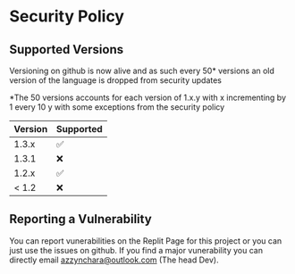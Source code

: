 # Security Policy

## Supported Versions

Versioning on github is now alive and as such every 50* versions an old version of the language is dropped from security updates

*The 50 versions accounts for each version of 1.x.y with x incrementing by 1 every 10 y with some exceptions from the security policy

| Version | Supported          |
| ------- | ------------------ |
| 1.3.x   | :white_check_mark: |
| 1.3.1   | :x:                |
| 1.2.x   | :white_check_mark: |
| < 1.2   | :x:                |

## Reporting a Vulnerability

You can report vunerabilities on the Replit Page for this project or you can just use the issues on github. 
If you find a major vunerability you can directly email azzynchara@outlook.com (The head Dev).
